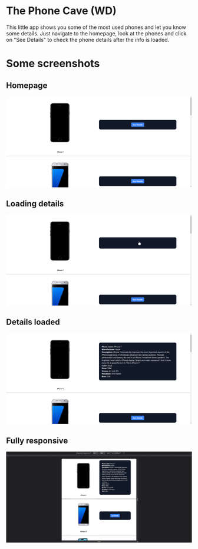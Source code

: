 # The Phone Cave (WD)

This little app shows you some of the most used phones and let you know some details.
Just navigate to the homepage, look at the phones and click on "See Details" to check the phone details after the info is loaded.

# Some screenshots

## Homepage

![Homepageimg](/1.png "homepage image")

## Loading details

![Homepageimg](/2.png "loading details")

## Details loaded

![Homepageimg](/3.png "details loaded")

## Fully responsive

![Homepageimg](/4.png "responsive")
